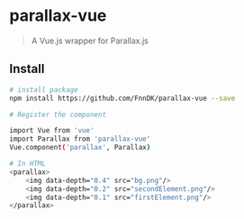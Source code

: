 # parallax-vue

> A Vue.js wrapper for Parallax.js

## Install

``` bash
# install package
npm install https://github.com/FnnDK/parallax-vue --save

# Register the component

import Vue from 'vue'
import Parallax from 'parallax-vue'
Vue.component('parallax', Parallax)

# In HTML
<parallax>
	<img data-depth="0.4" src="bg.png"/>
	<img data-depth="0.2" src="secondElement.png"/>
	<img data-depth="0.1" src="firstElement.png"/>
</parallax>

```

